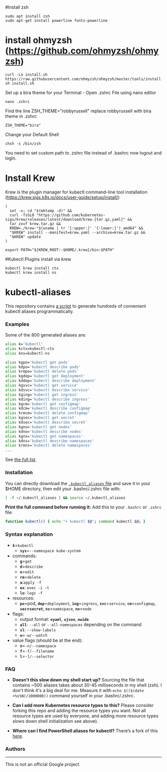 #Install zsh
```
sudo apt install zsh
sudo apt-get install powerline fonts-powerline
```
# install ohmyzsh (https://github.com/ohmyzsh/ohmyzsh)
```
curl -Lo install.sh https://raw.githubusercontent.com/ohmyzsh/ohmyzsh/master/tools/install.sh
sh install.sh
```
Set up a bira theme for your Terminal - Open .zshrc File using nano editor
```
nano .zshrc
```
Find the line ZSH_THEME="robbyrussell" replace robbyrussell with bira theme in .zshrc

```
ZSH_THEME="bira"
```
Change your Default Shell
```
chsh -s /bin/zsh
```
You need to set custom path to .zshrc file instead of .bashrc
now logout and login.

# Install Krew
Krew is the plugin manager for kubectl command-line tool
installation (https://krew.sigs.k8s.io/docs/user-guide/setup/install/)
```
(
  set -x; cd "$(mktemp -d)" &&
  curl -fsSLO "https://github.com/kubernetes-sigs/krew/releases/latest/download/krew.{tar.gz,yaml}" &&
  tar zxvf krew.tar.gz &&
  KREW=./krew-"$(uname | tr '[:upper:]' '[:lower:]')_amd64" &&
  "$KREW" install --manifest=krew.yaml --archive=krew.tar.gz &&
  "$KREW" update
)

export PATH="${KREW_ROOT:-$HOME/.krew}/bin:$PATH"
```
#Kubectl Plugins install via krew

```
kubectl krew install ctx
kubectl krew install ns
```

# kubectl-aliases

This repository contains [a script](generate_aliases.py) to generate hundreds of
convenient kubectl aliases programmatically.

### Examples

Some of the 800 generated aliases are:

```sh
alias k='kubectl'
alias kctx=kubectl-ctx
alias kns=kubectl-ns

alias kgpo='kubectl get pods'
alias kdpo='kubectl describe pods'
alias krmpo='kubectl delete pods'
alias kgdep='kubectl get deployment'
alias kddep='kubectl describe deployment'
alias kgsvc='kubectl get service'
alias kdsvc='kubectl describe service'
alias kging='kubectl get ingress'
alias kding='kubectl describe ingress'
alias kgcm='kubectl get configmap'
alias kdcm='kubectl describe configmap'
alias krmcm='kubectl delete configmap'
alias kgsec='kubectl get secret'
alias kdsec='kubectl describe secret'
alias kgno='kubectl get nodes'
alias kdno='kubectl describe nodes'
alias kgns='kubectl get namespaces'
alias kdns='kubectl describe namespaces'
alias krmns='kubectl delete namespaces'
...
```

See [the full list](.kubectl_aliases).

### Installation

You can directly download the [`.kubectl_aliases` file](https://rawgit.com/jijeesh/kubectl-alias/master/.kubectl_aliases)
and save it in your $HOME directory, then edit your .bashrc/.zshrc file with:

```sh
[ -f ~/.kubectl_aliases ] && source ~/.kubectl_aliases
```

**Print the full command before running it:** Add this to your `.bashrc` or
`.zshrc` file:

```sh
function kubectl() { echo "+ kubectl $@"; command kubectl $@; }
```

### Syntax explanation

* **`k`**=`kubectl`
  * **`sys`**=`--namespace kube-system`
* commands:
  * **`g`**=`get`
  * **`d`**=`describe`
  * **`e`**=`edit`
  * **`rm`**=`delete`
  * **`a`**:`apply -f`
  * **`ex`**: `exec -i -t`
  * **`lo`**: `logs -f`
* resources:
  * **`po`**=pod, **`dep`**=`deployment`, **`ing`**=`ingress`,
    **`svc`**=`service`, **`cm`**=`configmap`, **`sec`=`secret`**,
    **`ns`**=`namespace`, **`no`**=`node`
* flags:
  * output format: **`oyaml`**, **`ojson`**, **`owide`**
  * **`all`**: `--all` or `--all-namespaces` depending on the command
  * **`sl`**: `--show-labels`
  * **`w`**=`-w/--watch`
* value flags (should be at the end):
  * **`n`**=`-n/--namespace`
  * **`f`**=`-f/--filename`
  * **`l`**=`-l/--selector`
  
### FAQ

- **Doesn't this slow down my shell start up?** Sourcing the file that contains
~500 aliases takes about 30-45 milliseconds in my shell (zsh). I don't think
it's a big deal for me. Measure it with `echo $(($(date +%s%N)/1000000))`
command yourself in your .bashrc/.zshrc.

- **Can I add more Kubernetes resource types to this?** Please consider forking
  this repo and adding the resource types you want. Not all resource types are
  used by everyone, and adding more resource types slows down shell initialization
  see above).

- **Where can I find PowerShell aliases for kubectl?** There’s a fork of this
  [here](https://github.com/shanoor/kubectl-aliases-powershell).

### Authors



-----

This is not an official Google project.

